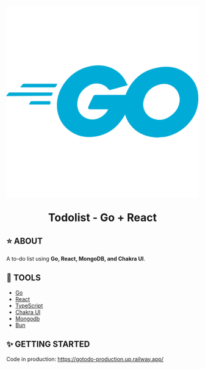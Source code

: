 <h1 align="center">
    <img src="readme/golang_logo.png">
    <p>Todolist - Go + React</p>
</h1>

## ⭐ ABOUT

A to-do list using **Go, React, MongoDB, and Chakra UI**.

## 🔨 TOOLS

- [Go](https://go.dev/)
- [React](https://reactjs.org/)
- [TypeScript](https://www.typescriptlang.org/)
- [Chakra UI](https://chakra-ui.com/)
- [Mongodb](https://www.mongodb.com/)
- [Bun](https://bun.sh/)

## ✨ GETTING STARTED

Code in production:
https://gotodo-production.up.railway.app/